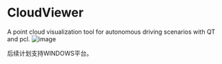 # CloudViewer
A point cloud visualization tool for autonomous driving scenarios with QT and pcl.
![image](https://github.com/SpadyDong/CloudViewer/assets/47657625/63f6f353-e9cc-478d-817d-a07ab71cd81f)

后续计划支持WINDOWS平台。
